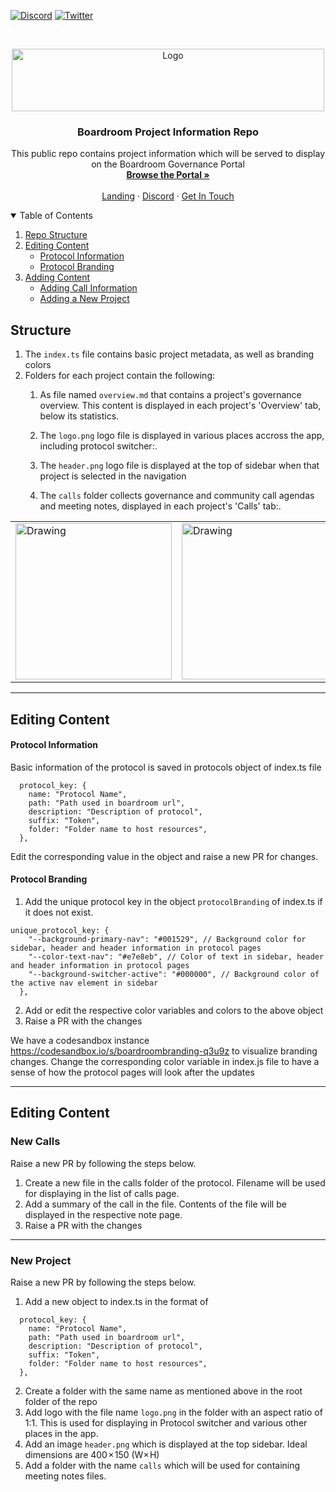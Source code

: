 [![Discord][discord-shield]][discord-url]
[![Twitter][twitter-shield]][twitter-url]

<br />
<p align="center">
  <a href="http://app.boardroom.info/">
    <img src="https://i.ibb.co/tBt9dLq/transparentblacktextsmall.png" alt="Logo" width="500" height="100">
  </a>

  <h3 align="center">Boardroom Project Information Repo</h3>

  <p align="center">
    This public repo contains project information which will be served to display on the Boardroom Governance Portal
    <br />
    <a href="http://app.boardroom.info/"><strong>Browse the Portal »</strong></a>
    <br />
    <br />
    <a href="http://boardroom.info/">Landing</a>
    ·
    <a href="https://discord.com/invite/tgrTFg9">Discord</a>
    ·
    <a href="https://discord.com/invite/tgrTFg9">Get In Touch</a>
  </p>
</p>

<details open="open">
  <summary>Table of Contents</summary>
  <ol>
    <li><a href="#structure">Repo Structure</a></li>
    <li>
      <a href="#adding-content">Editing Content</a>
      <ul>
        <li><a href="#protocol-information">Protocol Information</a></li>
        <li><a href="#protocol-branding">Protocol Branding</a></li>
      </ul>
    </li>
    <li>
      <a href="#adding-content">Adding Content</a>
      <ul>
        <li><a href="#new-calls">Adding Call Information</a></li>
        <li><a href="#new-project">Adding a New Project</a></li>
      </ul>
    </li>
  </ol>
</details>

## **Structure**
1. The `index.ts` file contains basic project metadata, as well as branding colors
2. Folders for each project contain the following:
    1. As file named `overview.md` that contains a project's governance overview. This content is displayed in each project's 'Overview' tab, below its statistics.

    2. The `logo.png` logo file is displayed in various places accross the app, including protocol switcher:.
	      
    3. The `header.png` logo file is displayed at the top of sidebar when that project is selected in the navigation
          
    4. The `calls` folder collects governance and community call agendas and meeting notes, displayed in each project's 'Calls' tab:.
      
<table><tr>
<td> <img src="https://media.discordapp.net/attachments/799260574759649331/799275039400263700/Untitled.png" alt="Drawing" style="width: 250px;"/> </td>
<td> <img src="https://media.discordapp.net/attachments/799260574759649331/799274293636366336/Untitled.png?width=1708&height=1136" alt="Drawing" style="width: 250px;"/> </td>
</tr></table>

---

## **Editing Content**
#### Protocol Information
Basic information of the protocol is saved in protocols object of index.ts file

```
  protocol_key: {
    name: "Protocol Name",
    path: "Path used in boardroom url",
    description: "Description of protocol",
    suffix: "Token",
    folder: "Folder name to host resources",
  },
```  

Edit the corresponding value in the object and raise a new PR for changes.

#### Protocol Branding
 1. Add the unique protocol key in the object `protocolBranding` of index.ts if it does not exist. 
```
unique_protocol_key: {
    "--background-primary-nav": "#001529", // Background color for sidebar, header and header information in protocol pages
    "--color-text-nav": "#e7e8eb", // Color of text in sidebar, header and header information in protocol pages
    "--background-switcher-active": "#000000", // Background color of the active nav element in sidebar 
  },
```
 2. Add or edit the respective color variables and colors to the above object
 3. Raise a PR with the changes

We have a codesandbox instance https://codesandbox.io/s/boardroombranding-q3u9z to visualize branding changes. Change the corresponding color variable in index.js file to have a sense of how the protocol pages will look after the updates

---

## **Editing Content**

### New Calls
Raise a new PR by following the steps below.

1. Create a new file in the calls folder of the protocol. Filename will be used for displaying in the list of calls page.
2. Add a summary of the call in the file. Contents of the file will be displayed in the respective note page.
3. Raise a PR with the changes

---

### New Project
Raise a new PR by following the steps below.

1. Add a new object to index.ts in the format of

```
  protocol_key: {
    name: "Protocol Name",
    path: "Path used in boardroom url",
    description: "Description of protocol",
    suffix: "Token",
    folder: "Folder name to host resources",
  },
```

2. Create a folder with the same name as mentioned above in the root folder of the repo
3. Add logo with the file name `logo.png` in the folder with an aspect ratio of 1:1. This is used for displaying in Protocol switcher and various other places in the app.
4. Add an image `header.png` which is displayed at the top sidebar. Ideal dimensions are 400 × 150 (W× H)
5. Add a folder with the name `calls` which will be used for containing meeting notes files.



[discord-shield]: https://img.shields.io/badge/Discord-Join-blueviolet?style=for-the-badge&logo=discord&logoColor=white
[discord-url]: https://discord.com/invite/tgrTFg9
[twitter-shield]: https://img.shields.io/badge/Twitter-Follow-blue?style=for-the-badge&logo=twitter&logoColor=white
[twitter-url]: https://twitter.com/boardroom_info
